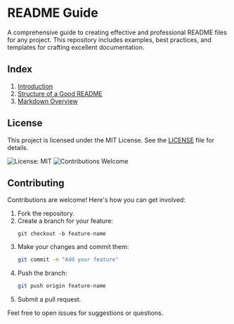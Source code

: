 # README Guide

A comprehensive guide to creating effective and professional README files for any project. 
This repository includes examples, best practices, and templates for crafting excellent documentation.

## Index
1. [Introduction](./introduction.md)
2. [Structure of a Good README](./structure.md)
3. [Markdown Overview](./markdown.md)


## License

This project is licensed under the MIT License. See the [LICENSE](LICENSE) file for details.


![License: MIT](https://img.shields.io/badge/License-MIT-blue.svg)
![Contributions Welcome](https://img.shields.io/badge/contributions-welcome-brightgreen.svg)

## Contributing

Contributions are welcome! Here's how you can get involved:
1. Fork the repository.
2. Create a branch for your feature:
    ```
    git checkout -b feature-name
    ```
3. Make your changes and commit them:
    ```bash
    git commit -m "Add your feature"
    ```
4. Push the branch:
    ```bash
    git push origin feature-name
    ```
5. Submit a pull request.

Feel free to open issues for suggestions or questions.